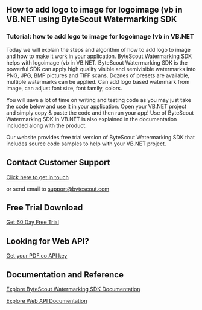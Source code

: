 ## How to add logo to image for logoimage (vb in VB.NET using ByteScout Watermarking SDK

### Tutorial: how to add logo to image for logoimage (vb in VB.NET

Today we will explain the steps and algorithm of how to add logo to image and how to make it work in your application. ByteScout Watermarking SDK helps with logoimage (vb in VB.NET. ByteScout Watermarking SDK is the powerful SDK can apply high quality visible and semivisible watermarks into PNG, JPG, BMP pictures and TIFF scans. Doznes of presets are available, multiple watermarks can be applied. Can add logo based watermark from image, can adjust font size, font family, colors.

You will save a lot of time on writing and testing code as you may just take the code below and use it in your application. Open your VB.NET project and simply copy & paste the code and then run your app! Use of ByteScout Watermarking SDK in VB.NET is also explained in the documentation included along with the product.

Our website provides free trial version of ByteScout Watermarking SDK that includes source code samples to help with your VB.NET project.

## Contact Customer Support

[Click here to get in touch](https://bytescout.zendesk.com/hc/en-us/requests/new?subject=ByteScout%20Watermarking%20SDK%20Question)

or send email to [support@bytescout.com](mailto:support@bytescout.com?subject=ByteScout%20Watermarking%20SDK%20Question) 

## Free Trial Download

[Get 60 Day Free Trial](https://bytescout.com/download/web-installer?utm_source=github-readme)

## Looking for Web API? 

[Get your PDF.co API key](https://pdf.co/documentation/api?utm_source=github-readme)

## Documentation and Reference

[Explore ByteScout Watermarking SDK Documentation](https://bytescout.com/documentation/index.html?utm_source=github-readme)

[Explore Web API Documentation](https://pdf.co/documentation/api?utm_source=github-readme)
